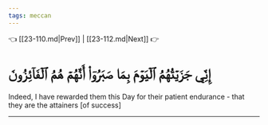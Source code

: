 ```yaml
---
tags: meccan
---
```


👈 [[23-110.md|Prev]] | [[23-112.md|Next]] 👉

# إِنِّي جَزَيۡتُهُمُ ٱلۡيَوۡمَ بِمَا صَبَرُوٓاْ أَنَّهُمۡ هُمُ ٱلۡفَآئِزُونَ

Indeed, I have rewarded them this Day for their patient endurance - that they are the attainers [of success]

---


